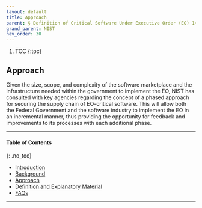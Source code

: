 ```yaml
---
layout: default
title: Approach
parent: § Definition of Critical Software Under Executive Order (EO) 14028  
grand_parent: NIST 
nav_order: 30 
---
```

<style>
.dont-break-out {
  /* These are technically the same, but use both */
  overflow-wrap: break-word;
  word-wrap: break-word;

     -ms-word-break: break-all;
  /* This is the dangerous one in WebKit, as it breaks things wherever */
  word-break: break-all;
  /* Instead use this non-standard one: */
  word-break: break-word;
}

.youtube-container {
    position: relative;
    width: 100%;
    height: 0;
    padding-bottom: 56.25%;
}
.youtube-video {
    position: absolute;
    top: 0;
    left: 0;
    width: 100%;
    height: 100%;
}

</style>

<div class="dont-break-out" markdown="1">

1. TOC
{:toc}

## Approach
Given the size, scope, and complexity of the software marketplace and the infrastructure needed within the government to implement the EO, NIST has consulted with key agencies regarding the concept of a phased approach for securing the supply chain of EO-critical software. This will allow both the Federal Government and the software industry to implement the EO in an incremental manner, thus providing the opportunity for feedback and improvements to its processes with each additional phase.

***

#### Table of Contents
{: .no_toc}

<ul><li> <a href="/docs/nist/Definition-of-Critical-Software-Under-Executive-Order-(EO)-14028-1/">Introduction</a></li><li> <a href="/docs/nist/Definition-of-Critical-Software-Under-Executive-Order-(EO)-14028-2/">Background</a></li><li> <a href="/docs/nist/Definition-of-Critical-Software-Under-Executive-Order-(EO)-14028-3/">Approach</a></li><li> <a href="/docs/nist/Definition-of-Critical-Software-Under-Executive-Order-(EO)-14028-4/">Definition and Explanatory Material</a></li><li> <a href="/docs/nist/Definition-of-Critical-Software-Under-Executive-Order-(EO)-14028-5/">FAQs</a></li></ul>

***

</div>
